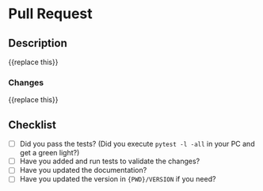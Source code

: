 # Pull Request

## Description

{{replace this}}

### Changes

{{replace this}}

## Checklist

- [ ] Did you pass the tests? (Did you execute `pytest -l -all` in your PC and get a green light?)
- [ ] Have you added and run tests to validate the changes?
- [ ] Have you updated the documentation?
- [ ] Have you updated the version in `{PWD}/VERSION` if you need?
